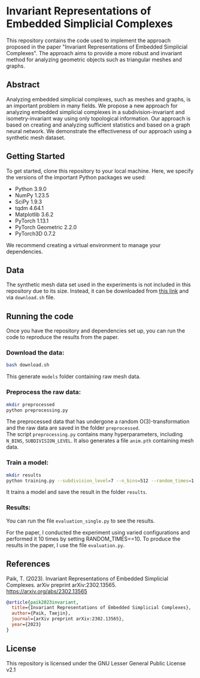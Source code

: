 # Invariant Representations of Embedded Simplicial Complexes
This repository contains the code used to implement the approach proposed in the paper "Invariant Representations of Embedded Simplicial Complexes".
The approach aims to provide a more robust and invariant method for analyzing geometric objects such as triangular meshes and graphs.

## Abstract
Analyzing embedded simplicial complexes, such as meshes and graphs, is an important problem in many fields.
We propose a new approach for analyzing embedded simplicial complexes in a subdivision-invariant and isometry-invariant way using only topological information.
Our approach is based on creating and analyzing sufficient statistics and based on a graph neural network.
We demonstrate the effectiveness of our approach using a synthetic mesh dataset.

## Getting Started
To get started, clone this repository to your local machine.
Here, we specify the versions of the important Python packages we used:

* Python 3.9.0
* NumPy 1.23.5
* SciPy 1.9.3
* tqdm 4.64.1
* Matplotlib 3.6.2
* PyTorch 1.13.1
* PyTorch Geometric 2.2.0
* PyTorch3D 0.7.2

We recommend creating a virtual environment to manage your dependencies.

## Data
The synthetic mesh data set used in the experiments is not included in this repository due to its size.
Instead, it can be downloaded from [this link](http://people.csail.mit.edu/sumner/research/deftransfer/data.html) and via `download.sh` file.

## Running the code
Once you have the repository and dependencies set up, you can run the code to reproduce the results from the paper.

### Download the data:
```bash
bash download.sh
```
This generate `models` folder containing raw mesh data.

### Preprocess the raw data:
```bash
mkdir preprocessed
python preprocessing.py
```
The preprocessed data that has undergone a random O(3)-transformation and the raw data are saved in the folder `preprocessed`.  
The script `preprocessing.py` contains many hyperparameters, including `N_BINS`, `SUBDIVISION_LEVEL`.
It also generates a file `anim.pth` containing mesh data.
### Train a model:
```bash
mkdir results
python training.py --subdivision_level=7 --n_bins=512 --random_times=1 --training_times=1 
```
It trains a model and save the result in the folder `results`.
### Results:
You can run the file `evaluation_single.py` to see the results.

For the paper, I conducted the experiment using varied configurations and performed it 10 times by setting RANDOM_TIMES==10.
To produce the results in the paper, I use the file `evaluation.py`.

## References
Paik, T. (2023). Invariant Representations of Embedded Simplicial Complexes.
arXiv preprint arXiv:2302.13565. https://arxiv.org/abs/2302.13565
```bibtex
@article{paik2023invariant,
  title={Invariant Representations of Embedded Simplicial Complexes},
  author={Paik, Taejin},
  journal={arXiv preprint arXiv:2302.13565},
  year={2023}
}
```
## License
This repository is licensed under the GNU Lesser General Public License v2.1